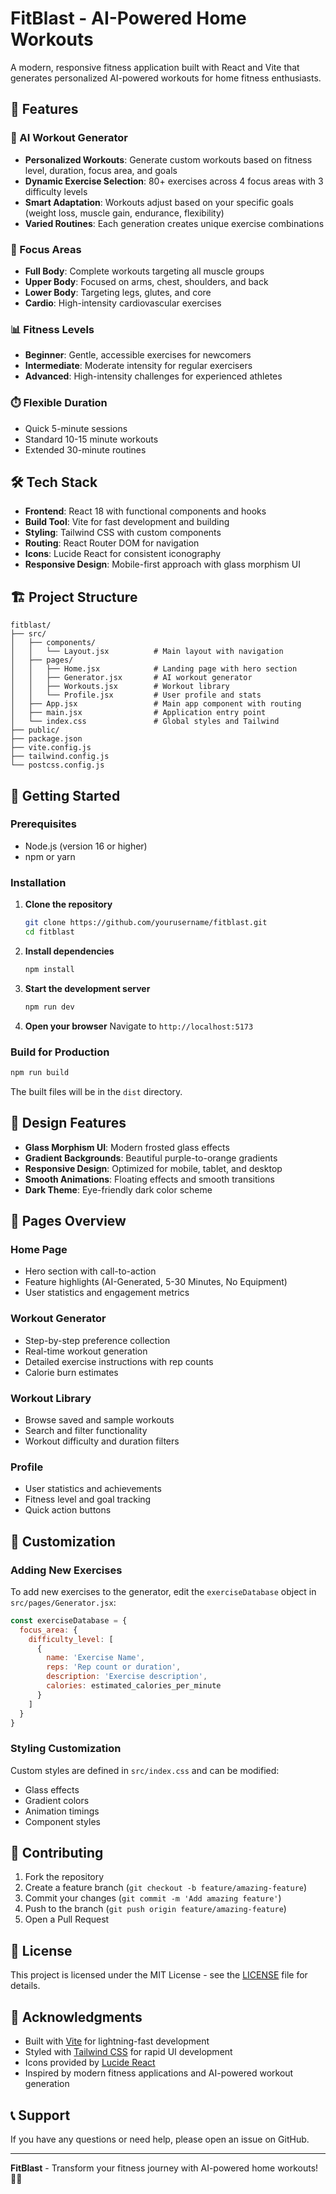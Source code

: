 # FitBlast - AI-Powered Home Workouts

A modern, responsive fitness application built with React and Vite that generates personalized AI-powered workouts for home fitness enthusiasts.

## 🚀 Features

### 🤖 AI Workout Generator
- **Personalized Workouts**: Generate custom workouts based on fitness level, duration, focus area, and goals
- **Dynamic Exercise Selection**: 80+ exercises across 4 focus areas with 3 difficulty levels
- **Smart Adaptation**: Workouts adjust based on your specific goals (weight loss, muscle gain, endurance, flexibility)
- **Varied Routines**: Each generation creates unique exercise combinations

### 🎯 Focus Areas
- **Full Body**: Complete workouts targeting all muscle groups
- **Upper Body**: Focused on arms, chest, shoulders, and back
- **Lower Body**: Targeting legs, glutes, and core
- **Cardio**: High-intensity cardiovascular exercises

### 📊 Fitness Levels
- **Beginner**: Gentle, accessible exercises for newcomers
- **Intermediate**: Moderate intensity for regular exercisers
- **Advanced**: High-intensity challenges for experienced athletes

### ⏱️ Flexible Duration
- Quick 5-minute sessions
- Standard 10-15 minute workouts
- Extended 30-minute routines

## 🛠️ Tech Stack

- **Frontend**: React 18 with functional components and hooks
- **Build Tool**: Vite for fast development and building
- **Styling**: Tailwind CSS with custom components
- **Routing**: React Router DOM for navigation
- **Icons**: Lucide React for consistent iconography
- **Responsive Design**: Mobile-first approach with glass morphism UI

## 🏗️ Project Structure

```
fitblast/
├── src/
│   ├── components/
│   │   └── Layout.jsx          # Main layout with navigation
│   ├── pages/
│   │   ├── Home.jsx            # Landing page with hero section
│   │   ├── Generator.jsx       # AI workout generator
│   │   ├── Workouts.jsx        # Workout library
│   │   └── Profile.jsx         # User profile and stats
│   ├── App.jsx                 # Main app component with routing
│   ├── main.jsx                # Application entry point
│   └── index.css               # Global styles and Tailwind
├── public/
├── package.json
├── vite.config.js
├── tailwind.config.js
└── postcss.config.js
```

## 🚀 Getting Started

### Prerequisites
- Node.js (version 16 or higher)
- npm or yarn

### Installation

1. **Clone the repository**
   ```bash
   git clone https://github.com/yourusername/fitblast.git
   cd fitblast
   ```

2. **Install dependencies**
   ```bash
   npm install
   ```

3. **Start the development server**
   ```bash
   npm run dev
   ```

4. **Open your browser**
   Navigate to `http://localhost:5173`

### Build for Production

```bash
npm run build
```

The built files will be in the `dist` directory.

## 🎨 Design Features

- **Glass Morphism UI**: Modern frosted glass effects
- **Gradient Backgrounds**: Beautiful purple-to-orange gradients
- **Responsive Design**: Optimized for mobile, tablet, and desktop
- **Smooth Animations**: Floating effects and smooth transitions
- **Dark Theme**: Eye-friendly dark color scheme

## 📱 Pages Overview

### Home Page
- Hero section with call-to-action
- Feature highlights (AI-Generated, 5-30 Minutes, No Equipment)
- User statistics and engagement metrics

### Workout Generator
- Step-by-step preference collection
- Real-time workout generation
- Detailed exercise instructions with rep counts
- Calorie burn estimates

### Workout Library
- Browse saved and sample workouts
- Search and filter functionality
- Workout difficulty and duration filters

### Profile
- User statistics and achievements
- Fitness level and goal tracking
- Quick action buttons

## 🔧 Customization

### Adding New Exercises

To add new exercises to the generator, edit the `exerciseDatabase` object in `src/pages/Generator.jsx`:

```javascript
const exerciseDatabase = {
  focus_area: {
    difficulty_level: [
      {
        name: 'Exercise Name',
        reps: 'Rep count or duration',
        description: 'Exercise description',
        calories: estimated_calories_per_minute
      }
    ]
  }
}
```

### Styling Customization

Custom styles are defined in `src/index.css` and can be modified:
- Glass effects
- Gradient colors
- Animation timings
- Component styles

## 🤝 Contributing

1. Fork the repository
2. Create a feature branch (`git checkout -b feature/amazing-feature`)
3. Commit your changes (`git commit -m 'Add amazing feature'`)
4. Push to the branch (`git push origin feature/amazing-feature`)
5. Open a Pull Request

## 📄 License

This project is licensed under the MIT License - see the [LICENSE](LICENSE) file for details.

## 🙏 Acknowledgments

- Built with [Vite](https://vitejs.dev/) for lightning-fast development
- Styled with [Tailwind CSS](https://tailwindcss.com/) for rapid UI development
- Icons provided by [Lucide React](https://lucide.dev/)
- Inspired by modern fitness applications and AI-powered workout generation

## 📞 Support

If you have any questions or need help, please open an issue on GitHub.

---

**FitBlast** - Transform your fitness journey with AI-powered home workouts! 💪✨